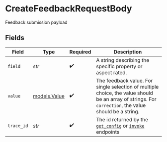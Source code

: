 # CreateFeedbackRequestBody

Feedback submission payload


## Fields

| Field                                                                                                                                                                | Type                                                                                                                                                                 | Required                                                                                                                                                             | Description                                                                                                                                                          |
| -------------------------------------------------------------------------------------------------------------------------------------------------------------------- | -------------------------------------------------------------------------------------------------------------------------------------------------------------------- | -------------------------------------------------------------------------------------------------------------------------------------------------------------------- | -------------------------------------------------------------------------------------------------------------------------------------------------------------------- |
| `field`                                                                                                                                                              | *str*                                                                                                                                                                | :heavy_check_mark:                                                                                                                                                   | A string describing the specific property or aspect rated.                                                                                                           |
| `value`                                                                                                                                                              | [models.Value](../models/value.md)                                                                                                                                   | :heavy_check_mark:                                                                                                                                                   | The feedback value. For single selection of multiple choice, the value should be an array of strings. For `correction`, the value should be a string.                |
| `trace_id`                                                                                                                                                           | *str*                                                                                                                                                                | :heavy_check_mark:                                                                                                                                                   | The id returned by the [`get_config`](https://docs.orq.ai/reference/deploymentgetconfig-1) or [`invoke`](https://docs.orq.ai/reference/deploymentinvoke-1) endpoints |